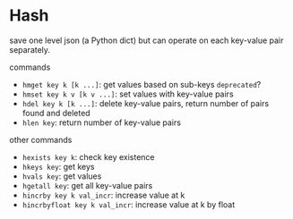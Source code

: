 # Hash
save one level json (a Python dict) but can operate on each key-value pair separately.

commands
- `hmget key k [k ...]`: get values based on sub-keys `deprecated`?
- `hmset key k v [k v ...]`: set values with key-value pairs
- `hdel key k [k ...]`: delete key-value pairs, return number of pairs found and deleted
- `hlen key`: return number of key-value pairs

other commands
- `hexists key k`: check key existence
- `hkeys key`: get keys
- `hvals key`: get values
- `hgetall key`: get all key-value pairs
- `hincrby key k val_incr`: increase value at k
- `hincrbyfloat key k val_incr`: increase value at k by float
